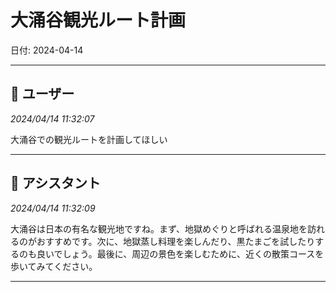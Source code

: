 # 大涌谷観光ルート計画

日付: 2024-04-14

---

## 👤 ユーザー
*2024/04/14 11:32:07*

大涌谷での観光ルートを計画してほしい

---

## 🤖 アシスタント
*2024/04/14 11:32:09*

大涌谷は日本の有名な観光地ですね。まず、地獄めぐりと呼ばれる温泉地を訪れるのがおすすめです。次に、地獄蒸し料理を楽しんだり、黒たまごを試したりするのも良いでしょう。最後に、周辺の景色を楽しむために、近くの散策コースを歩いてみてください。

---
